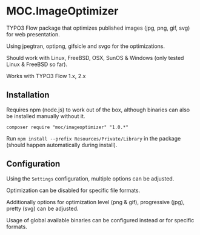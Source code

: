 MOC.ImageOptimizer
==================

TYPO3 Flow package that optimizes published images (jpg, png, gif, svg) for web presentation.

Using jpegtran, optipng, gifsicle and svgo for the optimizations.

Should work with Linux, FreeBSD, OSX, SunOS & Windows (only tested Linux & FreeBSD so far).

Works with TYPO3 Flow 1.x, 2.x

Installation
------------

Requires npm (node.js) to work out of the box, although binaries can also be installed manually without it.

```composer require "moc/imageoptimizer" "1.0.*"```

Run `npm install --prefix Resources/Private/Library` in the package (should happen automatically during install).

Configuration
-------------

Using the ``Settings`` configuration, multiple options can be adjusted.

Optimization can be disabled for specific file formats.

Additionally options for optimization level (png & gif), progressive (jpg), pretty (svg) can be adjusted. 

Usage of global available binaries can be configured instead or for specific formats.

